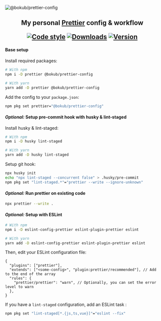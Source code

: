 ![@bokub/prettier-config](https://user-images.githubusercontent.com/17952318/155517136-be39b194-d0ef-4fd6-8c47-dfef2de50a3e.png)

<h2>
<p align="center">
  My personal <a href="https://prettier.io">Prettier</a> config & workflow
</p>
  <p align="center">
  <a href="https://github.com/prettier/prettier"><img src="https://flat.badgen.net/badge/code%20style/prettier/ff69b4" alt="Code style"></a>
  <a href="https://www.npmjs.com/package/@bokub/prettier-config"><img src="https://flat.badgen.net/npm/dt/@bokub/prettier-config" alt="Downloads"></a>
  <a href="https://www.npmjs.com/package/@bokub/prettier-config"><img src="https://runkit.io/bokub/npm-version/branches/master/@bokub/prettier-config?style=flat" alt="Version"></a>
  </p>
</h2>

#### Base setup

Install required packages:

```bash
# With npm
npm i -D prettier @bokub/prettier-config

# With yarn
yarn add -D prettier @bokub/prettier-config
```

Add the config to your `package.json`:

```bash
npm pkg set prettier="@bokub/prettier-config"
```

#### _Optional:_ Setup pre-commit hook with husky & lint-staged

Install husky & lint-staged:

```bash
# With npm
npm i -D husky lint-staged

# With yarn
yarn add -D husky lint-staged
```

Setup git hook:

```bash
npx husky init
echo "npx lint-staged --concurrent false" > .husky/pre-commit
npm pkg set "lint-staged.*"="prettier --write --ignore-unknown"
```

#### _Optional:_ Run prettier on existing code

```bash
npx prettier --write .
```

#### _Optional:_ Setup with ESLint

```bash
# With npm
npm i -D eslint-config-prettier eslint-plugin-prettier eslint

# With yarn
yarn add -D eslint-config-prettier eslint-plugin-prettier eslint
```

Then, edit your ESLint configuration file:

```jsonc
{
  "plugins": ["prettier"],
  "extends": ["<some-config>", "plugin:prettier/recommended"], // Add to the end of the array
  "rules": {
    "prettier/prettier": "warn", // Optionally, you can set the error level to warn
  },
}
```

If you have a `lint-staged` configuration, add an ESLint task :

```bash
npm pkg set "lint-staged[*.{js,ts,vue}]"="eslint --fix"
```
